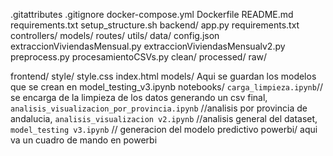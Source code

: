 .gitattributes
.gitignore
docker-compose.yml
Dockerfile
README.md
requirements.txt
setup_structure.sh
backend/
    app.py
    requirements.txt
    controllers/
    models/
    routes/
    utils/
data/
    config.json 
    extraccionViviendasMensual.py
    extraccionViviendasMensualv2.py
    preprocess.py
    procesamientoCSVs.py
    clean/
    processed/
    raw/

frontend/
        style/
            style.css
    index.html
models/
    Aqui se guardan los modelos que se crean en model_testing_v3.ipynb
notebooks/
    `carga_limpieza.ipynb`// se encarga de la limpieza de los datos generando un csv final, 
    `analisis_visualizacion_por_provincia.ipynb` //analisis por provincia de andalucia, 
    `analisis_visualizacion v2.ipynb` //analisis general del dataset,  `model_testing v3.ipynb` // generacion del modelo predictivo
powerbi/
    aqui va un cuadro de mando en  powerbi
